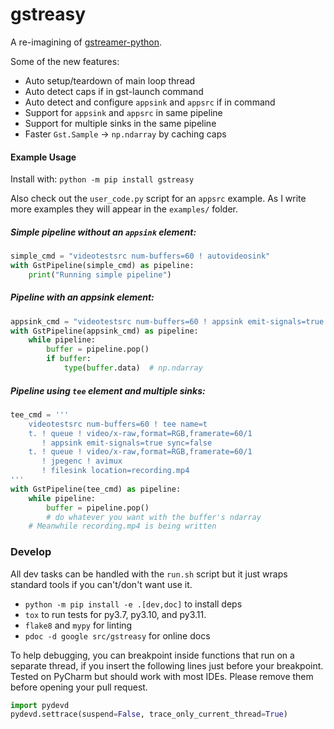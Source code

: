 # gstreasy

A re-imagining of [gstreamer-python](https://github.com/jackersson/gstreamer-python).

Some of the new features:

- Auto setup/teardown of main loop thread
- Auto detect caps if in gst-launch command
- Auto detect and configure `appsink` and `appsrc` if in command
- Support for `appsink` and `appsrc` in same pipeline
- Support for multiple sinks in the same pipeline
- Faster `Gst.Sample` -> `np.ndarray` by caching caps


####  Example Usage

Install with: `python -m pip install gstreasy`

Also check out the `user_code.py` script for an `appsrc` example.
As I write more examples they will appear in the `examples/` folder.

##### Simple pipeline without an `appsink` element:

```python
simple_cmd = "videotestsrc num-buffers=60 ! autovideosink"
with GstPipeline(simple_cmd) as pipeline:
    print("Running simple pipeline")
```

##### Pipeline with an appsink element:

```python
appsink_cmd = "videotestsrc num-buffers=60 ! appsink emit-signals=true sync=false"
with GstPipeline(appsink_cmd) as pipeline:
    while pipeline:
        buffer = pipeline.pop()
        if buffer:
            type(buffer.data)  # np.ndarray
```

##### Pipeline using `tee` element and multiple sinks:

```python
tee_cmd = '''
    videotestsrc num-buffers=60 ! tee name=t
    t. ! queue ! video/x-raw,format=RGB,framerate=60/1
       ! appsink emit-signals=true sync=false
    t. ! queue ! video/x-raw,format=RGB,framerate=60/1
       ! jpegenc ! avimux
       ! filesink location=recording.mp4
'''
with GstPipeline(tee_cmd) as pipeline:
    while pipeline:
        buffer = pipeline.pop()
        # do whatever you want with the buffer's ndarray
    # Meanwhile recording.mp4 is being written
```

### Develop

All dev tasks can be handled with the `run.sh` script but it just wraps standard tools if you can't/don't want use it.

- `python -m pip install -e .[dev,doc]` to install deps
- `tox` to run tests for py3.7, py3.10, and py3.11.
- `flake8` and `mypy` for linting
- `pdoc -d google src/gstreasy` for online docs

To help debugging, you can breakpoint inside functions that run on a separate thread,
if you insert the following lines just before your breakpoint. Tested on PyCharm but should work with most IDEs.
Please remove them before opening your pull request.

```python
import pydevd
pydevd.settrace(suspend=False, trace_only_current_thread=True)
```
